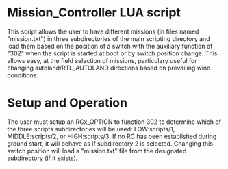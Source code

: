 # Mission_Controller LUA script

This script allows the user to have different missions (in files named "mission.txt") in three subdirectories of the main scripting directory and load them based on the position of a switch with the auxiliary function of "302" when the script is started at boot or by switch position change. This allows easy, at the field selection of missions, particulary useful for changing autoland/RTL_AUTOLAND directions based on prevailing wind conditions. 

# Setup and Operation

The user must setup an RCx_OPTION to function 302 to determine which of the three scripts subdirectories will be used: LOW:scripts/1, MIDDLE:scripts/2, or HIGH:scripts/3. If no RC has been established during ground start, it will behave as if subdirectory 2 is selected. Changing this switch position will load a "mission.txt" file from the designated subdirectory (if it exists).
